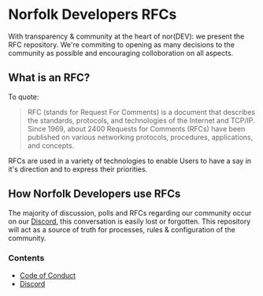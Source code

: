 # Norfolk Developers RFCs

With transparency & community at the heart of nor(DEV): we present the RFC
repository. We're commiting to opening as many decisions to the community as
possible and encouraging colloboration on all aspects.

## What is an RFC?

To quote:

> RFC (stands for Request For Comments) is a document that describes the
> standards, protocols, and technologies of the Internet and TCP/IP.
> Since 1969, about 2400 Requests for Comments (RFCs) have been published on
> various networking protocols, procedures, applications, and concepts.

RFCs are used in a variety of technologies to enable Users to have a say in it's
direction and to express their priorities.

## How Norfolk Developers use RFCs

The majority of discussion, polls and RFCs regarding our community
occur on our [Discord](https://nor.dev/discord), this conversation is easily
lost or forgotten. This repository will act as a source of truth for processes,
rules & configuration of the community.

### Contents

- [Code of Conduct](docs/code-of-conduct.md)
- [Discord](discord/config.yml)